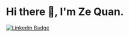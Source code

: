 # Hi there 👋, I'm Ze Quan.
[![Linkedin Badge](https://img.shields.io/badge/-Ze_Quan_Ong-blue?style=flat-square&logo=Linkedin&logoColor=white&link=https://www.linkedin.com/in/zequanong/)](https://www.linkedin.com/in/zequanong/)


